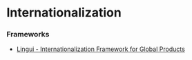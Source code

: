 # Internationalization 

### Frameworks
* [Lingui - Internationalization Framework for Global Products](https://lingui.dev/)